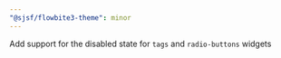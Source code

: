 ```yaml
---
"@sjsf/flowbite3-theme": minor
---
```


Add support for the disabled state for `tags` and `radio-buttons` widgets
